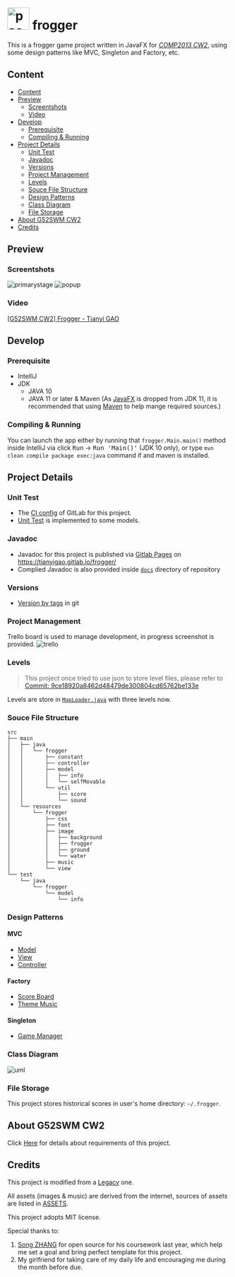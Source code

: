 # <img src="https://i.imgur.com/R0v19Pw.png" alt="pacman logo" width="50"/> frogger

This is a frogger game project written in JavaFX for *[COMP2013 CW2](https://projects.cs.nott.ac.uk/scytg1/frogger/wikis/swm1920)*, using some design patterns like MVC, Singleton and Factory, etc.

## Content

* [Content](#content)
* [Preview](#preview)
    + [Screentshots](#screentshots)
    + [Video](#video)
* [Develop](#develop)
    + [Prerequisite](#prerequisite)
    + [Compiling & Running](#compiling-&-running)
* [Project Details](#project-details)
    + [Unit Test](#unit-test)
    + [Javadoc](#javadoc)
    + [Versions](#versions)
    + [Project Management](#project-management)
    + [Levels](#levels)
    + [Souce File Structure](#souce-file-structure)
    + [Design Patterns](#design-patterns)
    + [Class Diagram](#class-diagram)
    + [File Storage](#file-storage)
* [About G52SWM CW2](#about-g52swm-cw2)
* [Credits](#credits)

## Preview

### Screentshots

![primarystage](https://i.imgur.com/l7iTvAh.png)
![popup](https://i.imgur.com/g1aEJyK.png)

### Video

[[G52SWM CW2] Frogger - Tianyi GAO](https://youtu.be/Zm0Fr1qR_Vs)

## Develop

### Prerequisite

* IntelliJ
* JDK
    * JAVA 10
    * JAVA 11 or later & Maven
    (As [JavaFX](https://openjfx.io/index.html) is dropped from JDK 11, it is recommended that using [Maven](https://maven.apache.org/) to help mange required sources.)

### Compiling & Running

You can launch the app either by running that `frogger.Main.main()` method inside IntelliJ via click <kbd>Run</kbd>  -> <kbd>Run 'Main()'</kbd> (JDK 10 only), or type `mvn clean compile package exec:java`  command  if and maven is installed.

## Project Details

### Unit Test

- The [CI config](https://projects.cs.nott.ac.uk/scytg1/G52SWM_CW2_scytg1/blob/master/.gitlab-ci.yml) of GitLab for this project.
- [Unit Test](https://projects.cs.nott.ac.uk/scytg1/G52SWM_CW2_scytg1/tree/dev/src/test/java/frogger/model/info) is implemented to some models.

### Javadoc

- Javadoc for this project is published via [Gitlab Pages](https://docs.gitlab.com/ee/user/project/pages/) on https://tianyigao.gitlab.io/frogger/
- Complied Javadoc is also provided inside [`docs`](docs) directory of repository

### Versions

- [Version by tags](https://projects.cs.nott.ac.uk/scytg1/G52SWM_CW2_scytg1/-/tags) in git

### Project Management
Trello board is used to manage development, in progress screenshot is provided.
![trello](https://i.imgur.com/GwF9HS9.png)

### Levels

> This project once tried to use json to store level files, please refer to [Commit: 9ce18920a8462d48479de300804cd65762be133e](https://projects.cs.nott.ac.uk/scytg1/G52SWM_CW2_scytg1/commit/9ce18920a8462d48479de300804cd65762be133e)

Levels are store in [`MapLoader.java`](https://projects.cs.nott.ac.uk/scytg1/G52SWM_CW2_scytg1/blob/master/src/main/java/frogger/util/MapLoader.java) with three levels now.

### Souce File Structure

```
src
├── main
│   ├── java
│   │   └── frogger
│   │       ├── constant
│   │       ├── controller
│   │       ├── model
│   │       │   ├── info
│   │       │   └── selfMovable
│   │       └── util
│   │           ├── score
│   │           └── sound
│   └── resources
│       └── frogger
│           ├── css
│           ├── font
│           ├── image
│           │   ├── background
│           │   ├── frogger
│           │   ├── ground
│           │   └── water
│           ├── music
│           └── view
└── test
    └── java
        └── frogger
            └── model
                └── info
```

### Design Patterns

#### MVC

- [Model](https://projects.cs.nott.ac.uk/scytg1/G52SWM_CW2_scytg1/tree/master/src/main/java/frogger/model)
- [View](https://projects.cs.nott.ac.uk/scytg1/G52SWM_CW2_scytg1/tree/master/src/main/resources/frogger/view)
- [Controller](https://projects.cs.nott.ac.uk/scytg1/G52SWM_CW2_scytg1/tree/master/src/main/java/frogger/controller)

#### Factory

- [Score Board](https://projects.cs.nott.ac.uk/scytg1/G52SWM_CW2_scytg1/blob/master/src/main/java/frogger/controller/ScoreBoardController.java)
- [Theme Music](https://projects.cs.nott.ac.uk/scytg1/G52SWM_CW2_scytg1/blob/master/src/main/java/frogger/util/sound/ThemePlayer.java)

#### Singleton

- [Game Manager](https://projects.cs.nott.ac.uk/scytg1/G52SWM_CW2_scytg1/blob/master/src/main/java/frogger/util/GameManager.java)

### Class Diagram

![uml](https://i.imgur.com/dhkpqd3.jpg)

### File Storage

This project stores historical scores in user's home directory: `~/.frogger`.

## About G52SWM CW2

Click [Here](https://projects.cs.nott.ac.uk/scytg1/frogger/wikis/swm1920) for details about requirements of this project.

## Credits

This project is modified from a [Legacy](https://github.com/hirish99/Frogger-Arcade-Game) one.

All assets (images & music) are derived from the internet, sources of assets are listed in [ASSETS](ASSETS.md).

This project adopts MIT license.

Special thanks to:
1. [Song ZHANG](https://projects.cs.nott.ac.uk/psysz4) for open source for his coursework last year, which help me set a goal and bring perfect template for this project.
2. My girlfriend for taking care of my daily life and encouraging me during the month before due.
